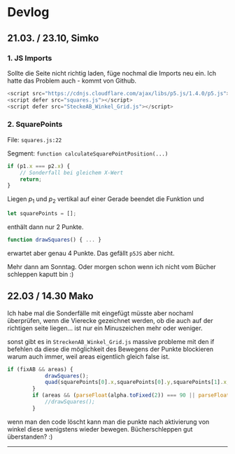 # Devlog

## 21.03. / 23.10, Simko

### 1. JS Imports

Sollte die Seite nicht richtig laden, füge nochmal die Imports neu ein. Ich hatte das Problem auch - kommt von Github.
```js
<script src="https://cdnjs.cloudflare.com/ajax/libs/p5.js/1.4.0/p5.js"></script>
<script defer src="squares.js"></script>
<script defer src="SteckeAB_Winkel_Grid.js"></script>
```

### 2. SquarePoints

File: `squares.js:22`

Segment: `function calculateSquarePointPosition(...)`

```js
if (p1.x === p2.x) {
    // Sonderfall bei gleichem X-Wert
    return;
}
```
Liegen $p_1$ und $p_2$ vertikal auf einer Gerade beendet die Funktion und
```js
let squarePoints = [];
```
enthält dann nur 2 Punkte.
```js
function drawSquares() { ... }
```
erwartet aber genau 4 Punkte. Das gefällt `p5JS` aber nicht.

Mehr dann am Sonntag. Oder morgen schon wenn ich nicht vom Bücher schleppen kaputt bin :)

## 22.03 / 14.30 Mako
Ich habe mal die Sonderfälle mit eingefügt müsste aber nochaml überprüfen, wenn die Vierecke gezeichnet werden, ob die auch auf der richtigen seite liegen... ist nur ein Minuszeichen mehr oder weniger.

sonst gibt es in `StreckenAB_Winkel_Grid.js` massive probleme mit den if befehlen da diese die möglichkeit des Bewegens der Punkte blockieren warum auch immer, weil areas eigentlich gleich false ist.

```js
if (fixAB && areas) {
            drawSquares();
            quad(squarePoints[0].x,squarePoints[0].y,squarePoints[1].x,squarePoints[1].y,squarePoints[2].x,squarePoints[2].y,squarePoints[3].x,squarePoints[3].y);
        }
        if (areas && (parseFloat(alpha.toFixed(2)) === 90 || parseFloat(beta.toFixed(2)) === 90 || parseFloat(gamma.toFixed(2)) === 90)) {
            //drawSquares();
        }
```
wenn man den code löscht kann man die punkte nach aktivierung von winkel diese wenigstens wieder bewegen.
Bücherschleppen gut überstanden? :) 

***
